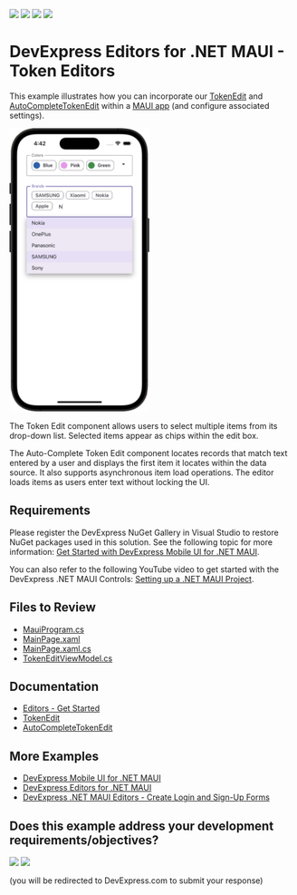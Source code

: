 <!-- default badges list -->
![](https://img.shields.io/endpoint?url=https://codecentral.devexpress.com/api/v1/VersionRange/566379037/23.2.3%2B)
[![](https://img.shields.io/badge/Open_in_DevExpress_Support_Center-FF7200?style=flat-square&logo=DevExpress&logoColor=white)](https://supportcenter.devexpress.com/ticket/details/T1128468)
[![](https://img.shields.io/badge/📖_How_to_use_DevExpress_Examples-e9f6fc?style=flat-square)](https://docs.devexpress.com/GeneralInformation/403183)
[![](https://img.shields.io/badge/💬_Leave_Feedback-feecdd?style=flat-square)](#does-this-example-address-your-development-requirementsobjectives)
<!-- default badges end -->
# DevExpress Editors for .NET MAUI - Token Editors 

This example illustrates how you can incorporate our [TokenEdit](https://docs.devexpress.com/MAUI/DevExpress.Maui.Editors.TokenEdit?v=22.2) and [AutoCompleteTokenEdit](https://docs.devexpress.com/MAUI/DevExpress.Maui.Editors.AutoCompleteTokenEdit?v=22.2) within a [MAUI app](https://learn.microsoft.com/en-us/dotnet/maui/?view=net-maui-7.0) (and configure associated settings).


<img src="Images/token_edit_sample_with_frame.png" alt="DevExpress Token Editor and Auto-Complete Token Editor for MAUI" height="500">


The Token Edit component allows users to select multiple items from its drop-down list. Selected items appear as chips within the edit box.

The Auto-Complete Token Edit component locates records that match text entered by a user and displays the first item it locates within the data source. It also supports asynchronous item load operations. The editor loads items as users enter text without locking the UI.

## Requirements

Please register the DevExpress NuGet Gallery in Visual Studio to restore NuGet packages used in this solution. See the following topic for more information: [Get Started with DevExpress Mobile UI for .NET MAUI](https://docs.devexpress.com/MAUI/403249/get-started).

You can also refer to the following YouTube video to get started with the DevExpress .NET MAUI Controls: [Setting up a .NET MAUI Project](https://www.youtube.com/watch?v=juJvl5UicIQ).

## Files to Review

* [MauiProgram.cs](./CS/MauiProgram.cs)
* [MainPage.xaml](./CS/MainPage.xaml)
* [MainPage.xaml.cs](./CS/MainPage.xaml.cs)
* [TokenEditViewModel.cs](./CS/TokenEditViewModel.cs)

## Documentation

- [Editors - Get Started](https://docs.devexpress.com/MAUI/403794/editors/get-started?p=netframework)
- [TokenEdit](https://docs.devexpress.com/MAUI/DevExpress.Maui.Editors.TokenEdit?v=22.2)
- [AutoCompleteTokenEdit](https://docs.devexpress.com/MAUI/DevExpress.Maui.Editors.AutoCompleteTokenEdit?v=22.2)

## More Examples

- [DevExpress Mobile UI for .NET MAUI](https://github.com/DevExpress-Examples/maui-demo-app)
- [DevExpress Editors for .NET MAUI](https://github.com/DevExpress-Examples/maui-editors-get-started)
- [DevExpress .NET MAUI Editors - Create Login and Sign-Up Forms](https://github.com/DevExpress-Examples/maui-editors-access-form)
<!-- feedback -->
## Does this example address your development requirements/objectives?

[<img src="https://www.devexpress.com/support/examples/i/yes-button.svg"/>](https://www.devexpress.com/support/examples/survey.xml?utm_source=github&utm_campaign=maui-token-editors&~~~was_helpful=yes) [<img src="https://www.devexpress.com/support/examples/i/no-button.svg"/>](https://www.devexpress.com/support/examples/survey.xml?utm_source=github&utm_campaign=maui-token-editors&~~~was_helpful=no)

(you will be redirected to DevExpress.com to submit your response)
<!-- feedback end -->
